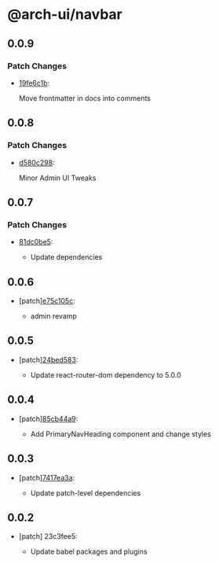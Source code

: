 # @arch-ui/navbar

## 0.0.9

### Patch Changes

- [19fe6c1b](https://github.com/keystonejs/keystone-5/commit/19fe6c1b):

  Move frontmatter in docs into comments

## 0.0.8

### Patch Changes

- [d580c298](https://github.com/keystonejs/keystone-5/commit/d580c298):

  Minor Admin UI Tweaks

## 0.0.7

### Patch Changes

- [81dc0be5](https://github.com/keystonejs/keystone-5/commit/81dc0be5):

  - Update dependencies

## 0.0.6

- [patch][e75c105c](https://github.com/keystonejs/keystone-5/commit/e75c105c):

  - admin revamp

## 0.0.5

- [patch][24bed583](https://github.com/keystonejs/keystone-5/commit/24bed583):

  - Update react-router-dom dependency to 5.0.0

## 0.0.4

- [patch][85cb44a9](https://github.com/keystonejs/keystone-5/commit/85cb44a9):

  - Add PrimaryNavHeading component and change styles

## 0.0.3

- [patch][7417ea3a](https://github.com/keystonejs/keystone-5/commit/7417ea3a):

  - Update patch-level dependencies

## 0.0.2

- [patch] 23c3fee5:

  - Update babel packages and plugins

